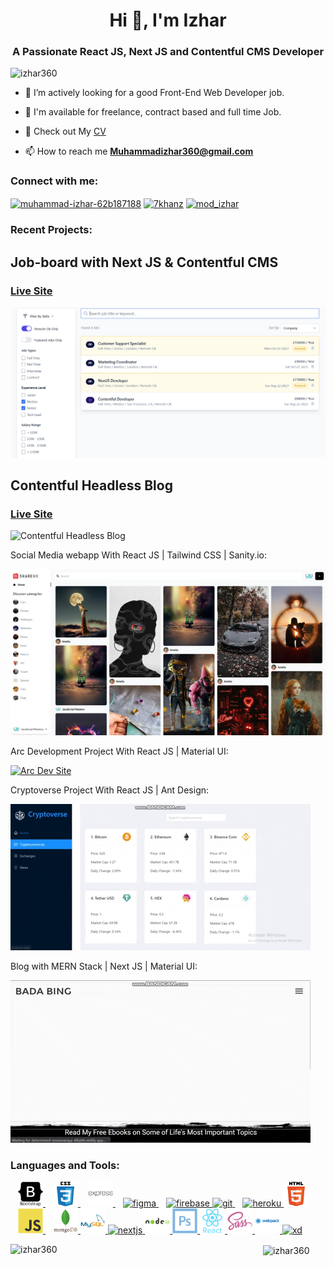 <h1 align="center">Hi 👋, I'm Izhar</h1>
<h3 align="center">A Passionate React JS, Next JS and Contentful CMS Developer</h3>

<p align="left"> <img src="https://komarev.com/ghpvc/?username=izhar360&label=Profile%20views&color=0e75b6&style=flat" alt="izhar360" /> </p>

- 👯 I’m actively looking for a good Front-End Web Developer job.

- 👷 I'm available for freelance, contract based and full time Job.

- 📃 Check out My [CV](resume_izhar.pdf)

- 📫 How to reach me **Muhammadizhar360@gmail.com**

<h3 align="left">Connect with me:</h3>
<p align="left">
<a href="https://linkedin.com/in/izhar360" target="blank"><img align="center" src="https://raw.githubusercontent.com/rahuldkjain/github-profile-readme-generator/master/src/images/icons/Social/linked-in-alt.svg" alt="muhammad-izhar-62b187188" height="20" width="30" /></a>
<a href="https://fb.com/7khanz" target="blank"><img align="center" src="https://raw.githubusercontent.com/rahuldkjain/github-profile-readme-generator/master/src/images/icons/Social/facebook.svg" alt="7khanz" height="20" width="30" /></a>
<a href="https://instagram.com/mod_izhar" target="blank"><img align="center" src="https://raw.githubusercontent.com/rahuldkjain/github-profile-readme-generator/master/src/images/icons/Social/instagram.svg" alt="mod_izhar" height="20" width="30" /></a>
</p>


<h3 align="left">Recent Projects:</h3>


## Job-board with Next JS & Contentful CMS

### [Live Site](https://job-board-contentful.vercel.app/)

![Job Board cover image](job-baord-contentful.png)

## Contentful Headless Blog

### [Live Site](https://blog-contentful-wjhg.vercel.app/)

![Contentful Headless Blog](https://github.com/izhar360/blog-contentful/assets/79567009/6bc15e36-02fa-4335-91cb-8da2b625ece6)


<p align="left">Social Media webapp With React JS | Tailwind CSS | Sanity.io:</p>

[![BadaBing](sxsx.png)](https://mystifying-montalcini-350318.netlify.app/)


<p align="left">Arc Development Project With React JS | Material UI:</p>

[![Arc Dev Site](https://media.giphy.com/media/D4DEOFLmdk0RDIC5zQ/giphy.gif)](https://arcsoftwaredevelopment.com/)


<p align="left">Cryptoverse Project With React JS | Ant Design:</p>

[![Cryptoverse](crypto.gif)](https://cryptoverse-jsm.netlify.app/)


<p align="left">Blog with MERN Stack | Next JS | Material UI:</p>

[![Blog with MERN stack](giphy.gif)](https://determined-visvesvaraya-4f6a96.netlify.app/)

<h3 align="left">Languages and Tools:</h3>
<p align="left"> <a href="https://getbootstrap.com" target="_blank" style='margin-left: 12px'> <img src="https://raw.githubusercontent.com/devicons/devicon/master/icons/bootstrap/bootstrap-plain-wordmark.svg" alt="bootstrap" width="40" height="40"/> </a> <a style='margin-left: 12px' href="https://www.w3schools.com/css/" target="_blank"> <img src="https://raw.githubusercontent.com/devicons/devicon/master/icons/css3/css3-original-wordmark.svg" alt="css3" width="40" height="40"/> </a> <a href="https://expressjs.com" style='margin-left: 12px' target="_blank"> <img src="https://raw.githubusercontent.com/devicons/devicon/master/icons/express/express-original-wordmark.svg" alt="express" width="40" height="40"/> </a> <a style='margin-left: 12px' href="https://www.figma.com/" target="_blank"> <img src="https://www.vectorlogo.zone/logos/figma/figma-icon.svg" alt="figma" width="40" height="40"/> </a> <a  style='margin-left: 12px' href="https://firebase.google.com/" target="_blank"> <img src="https://www.vectorlogo.zone/logos/firebase/firebase-icon.svg" alt="firebase" width="40" height="40"/> </a> <a href="https://git-scm.com/" target="_blank"> <img src="https://www.vectorlogo.zone/logos/git-scm/git-scm-icon.svg" alt="git" width="40" height="40"/> </a> <a style='margin-left: 12px' href="https://heroku.com" target="_blank"> <img src="https://www.vectorlogo.zone/logos/heroku/heroku-icon.svg" alt="heroku" width="40" height="40"/> </a> <a href="https://www.w3.org/html/" target="_blank"> <img src="https://raw.githubusercontent.com/devicons/devicon/master/icons/html5/html5-original-wordmark.svg" alt="html5" width="40" height="40"/> </a> <a style='margin-left: 12px' href="https://developer.mozilla.org/en-US/docs/Web/JavaScript" target="_blank"> <img src="https://raw.githubusercontent.com/devicons/devicon/master/icons/javascript/javascript-original.svg" alt="javascript" width="40" height="40"/> </a> <a style='margin-left: 12px' href="https://www.mongodb.com/" target="_blank"> <img src="https://raw.githubusercontent.com/devicons/devicon/master/icons/mongodb/mongodb-original-wordmark.svg" alt="mongodb" width="40" height="40"/> </a> <a href="https://www.mysql.com/" target="_blank"> <img src="https://raw.githubusercontent.com/devicons/devicon/master/icons/mysql/mysql-original-wordmark.svg" alt="mysql" width="40" height="40"/> </a> <a href="https://nextjs.org/" target="_blank"> <img src="https://cdn.worldvectorlogo.com/logos/nextjs-3.svg" alt="nextjs" width="40" height="40"/> </a> <a href="https://nodejs.org" target="_blank"> <img src="https://raw.githubusercontent.com/devicons/devicon/master/icons/nodejs/nodejs-original-wordmark.svg" alt="nodejs" width="40" height="40"/> </a> <a href="https://www.photoshop.com/en" target="_blank"> <img src="https://raw.githubusercontent.com/devicons/devicon/master/icons/photoshop/photoshop-line.svg" alt="photoshop" width="40" height="40"/> </a> <a href="https://reactjs.org/" target="_blank"> <img src="https://raw.githubusercontent.com/devicons/devicon/master/icons/react/react-original-wordmark.svg" alt="react" width="40" height="40"/> </a> <a href="https://sass-lang.com" target="_blank"> <img src="https://raw.githubusercontent.com/devicons/devicon/master/icons/sass/sass-original.svg" alt="sass" width="40" height="40"/> </a> <a href="https://webpack.js.org" target="_blank"> <img src="https://raw.githubusercontent.com/devicons/devicon/d00d0969292a6569d45b06d3f350f463a0107b0d/icons/webpack/webpack-original-wordmark.svg" alt="webpack" width="40" height="40"/> </a> <a href="https://www.adobe.com/products/xd.html" target="_blank"> <img src="https://cdn.worldvectorlogo.com/logos/adobe-xd.svg" alt="xd" width="40" height="40"/> </a> </p>


<p><img align="left" width="400" height="320" src="https://github-readme-stats.vercel.app/api/top-langs?username=izhar360&show_icons=true&locale=en&layout=compact" alt="izhar360" /></p>

<p>&nbsp;<img align="center" width="400" height="320" src="https://github-readme-stats.vercel.app/api?username=izhar360&show_icons=true&locale=en" alt="izhar360" /></p>
